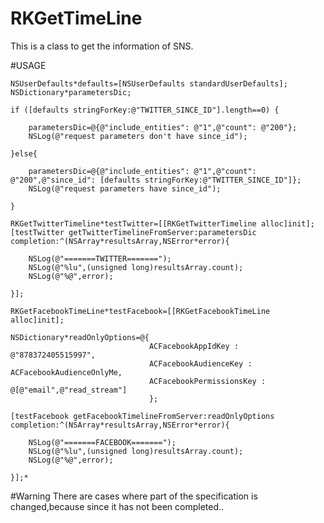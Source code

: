RKGetTimeLine
=============
This is a class to get the information of SNS.



#USAGE

    NSUserDefaults*defaults=[NSUserDefaults standardUserDefaults];
    NSDictionary*parametersDic;
    
    if ([defaults stringForKey:@"TWITTER_SINCE_ID"].length==0) {
        
        parametersDic=@{@"include_entities": @"1",@"count": @"200"};
        NSLog(@"request parameters don't have since_id");
        
    }else{
        
        parametersDic=@{@"include_entities": @"1",@"count": @"200",@"since_id": [defaults stringForKey:@"TWITTER_SINCE_ID"]};
        NSLog(@"request parameters have since_id");
        
    }
    
    RKGetTwitterTimeline*testTwitter=[[RKGetTwitterTimeline alloc]init];
    [testTwitter getTwitterTimelineFromServer:parametersDic completion:^(NSArray*resultsArray,NSError*error){
        
        NSLog(@"=======TWITTER=======");
        NSLog(@"%lu",(unsigned long)resultsArray.count);
        NSLog(@"%@",error);
    
    }];
    
    RKGetFacebookTimeLine*testFacebook=[[RKGetFacebookTimeLine alloc]init];
    
    NSDictionary*readOnlyOptions=@{
                                   ACFacebookAppIdKey : @"878372405515997",
                                   ACFacebookAudienceKey : ACFacebookAudienceOnlyMe,
                                   ACFacebookPermissionsKey : @[@"email",@"read_stream"]
                                   };
    
    [testFacebook getFacebookTimelineFromServer:readOnlyOptions completion:^(NSArray*resultsArray,NSError*error){
        
        NSLog(@"=======FACEBOOK=======");
        NSLog(@"%lu",(unsigned long)resultsArray.count);
        NSLog(@"%@",error);
    
    }];*

#Warning
There are cases where part of the specification is changed,because since it has not been completed..
